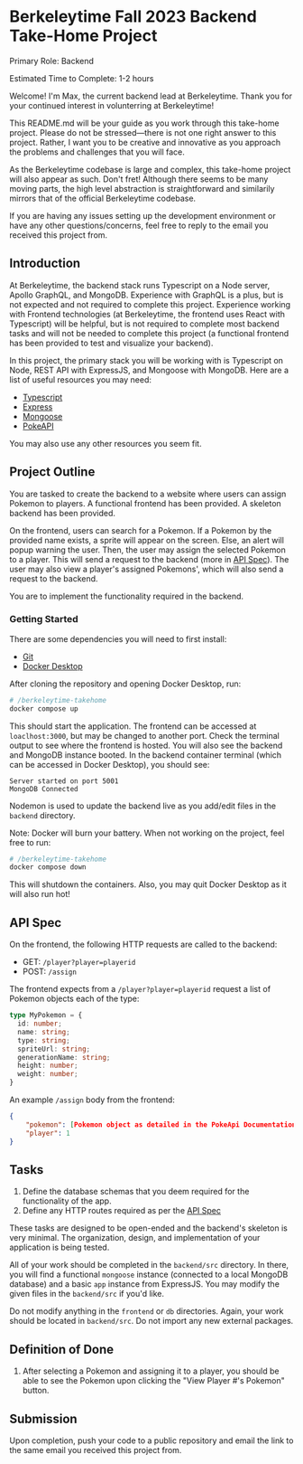 # Berkeleytime Fall 2023 Backend Take-Home Project

Primary Role: Backend

Estimated Time to Complete: 1-2 hours

Welcome! I'm Max, the current backend lead at Berkeleytime. Thank you for your continued interest in volunterring at Berkeleytime!

This README.md will be your guide as you work through this take-home project. Please do not be stressed—there is not one right answer to this project. Rather, I want you to be creative and innovative as you approach the problems and challenges that you will face.

As the Berkeleytime codebase is large and complex, this take-home project will also appear as such. Don't fret! Although there seems to be many moving parts, the high level abstraction is straightforward and similarily mirrors that of the official Berkeleytime codebase.

If you are having any issues setting up the development environment or have any other questions/concerns, feel free to reply to the email you received this project from.

## Introduction

At Berkeleytime, the backend stack runs Typescript on a Node server, Apollo GraphQL, and MongoDB. Experience with GraphQL is a plus, but is not expected and not required to complete this project. Experience working with Frontend technologies (at Berkeleytime, the frontend uses React with Typescript) will be helpful, but is not required to complete most backend tasks and will not be needed to complete this project (a functional frontend has been provided to test and visualize your backend).

In this project, the primary stack you will be working with is Typescript on Node, REST API with ExpressJS, and Mongoose with MongoDB. Here are a list of useful resources you may need:

- [Typescript](https://www.typescriptlang.org)
- [Express](https://expressjs.com)
- [Mongoose](https://mongoosejs.com)
- [PokeAPI](https://pokeapi.co)

You may also use any other resources you seem fit.

## Project Outline

You are tasked to create the backend to a website where users can assign Pokemon to players. A functional frontend has been provided. A skeleton backend has been provided.

On the frontend, users can search for a Pokemon. If a Pokemon by the provided name exists, a sprite will appear on the screen. Else, an alert will popup warning the user. Then, the user may assign the selected Pokemon to a player. This will send a request to the backend (more in [API Spec](#api-spec)). The user may also view a player's assigned Pokemons', which will also send a request to the backend.

You are to implement the functionality required in the backend.

### Getting Started

There are some dependencies you will need to first install:

- [Git](https://git-scm.com)
- [Docker Desktop](https://www.docker.com)

After cloning the repository and opening Docker Desktop, run:

```sh
# /berkeleytime-takehome
docker compose up
```

This should start the application. The frontend can be accessed at `loaclhost:3000`, but may be changed to another port. Check the terminal output to see where the frontend is hosted. You will also see the backend and MongoDB instance booted. In the backend container terminal (which can be accessed in Docker Desktop), you should see:

```
Server started on port 5001
MongoDB Connected
```

Nodemon is used to update the backend live as you add/edit files in the `backend` directory.

Note: Docker will burn your battery. When not working on the project, feel free to run:

```sh
# /berkeleytime-takehome
docker compose down
```

This will shutdown the containers. Also, you may quit Docker Desktop as it will also run hot!

## API Spec

On the frontend, the following HTTP requests are called to the backend:

- GET: `/player?player=playerid`
- POST: `/assign`

The frontend expects from a `/player?player=playerid` request a list of Pokemon objects each of the type:

```ts
type MyPokemon = {
  id: number;
  name: string;
  type: string;
  spriteUrl: string;
  generationName: string;
  height: number;
  weight: number;
}
```

An example `/assign` body from the frontend:

```json
{
    "pokemon": [Pokemon object as detailed in the PokeApi Documentation],
    "player": 1
}
```

## Tasks

1. Define the database schemas that you deem required for the functionality of the app.
2. Define any HTTP routes required as per the [API Spec](#api-spec)

These tasks are designed to be open-ended and the backend's skeleton is very minimal. The organization, design, and implementation of your application is being tested.

All of your work should be completed in the `backend/src` directory. In there, you will find a functional `mongoose` instance (connected to a local MongoDB database) and a basic `app` instance from ExpressJS. You may modify the given files in the `backend/src` if you'd like.

Do not modify anything in the `frontend` or `db` directories. Again, your work should be located in `backend/src`. Do not import any new external packages.

## Definition of Done

1. After selecting a Pokemon and assigning it to a player, you should be able to see the Pokemon upon clicking the "View Player #'s Pokemon" button.

## Submission

Upon completion, push your code to a public repository and email the link to the same email you received this project from.
